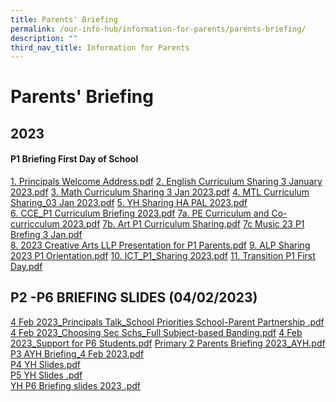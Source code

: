 ```yaml
---
title: Parents' Briefing
permalink: /our-info-hub/information-for-parents/parents-briefing/
description: ""
third_nav_title: Information for Parents
---
```

# Parents' Briefing

2023
----

#### P1 Briefing First Day of School

  
[1\. Principals Welcome Address.pdf](/files/Principals%20Welcome%20Address.pdf)
[2\. English Curriculum Sharing 3 January 2023.pdf](/files/English%20Curriculum%20Sharing%203%20January%202023.pdf)
[3\. Math Curriculum Sharing 3 Jan 2023.pdf](/files/Math%20Curriculum%20Sharing%203%20Jan%202023.pdf)
[4\. MTL Curriculum Sharing\_03 Jan 2023.pdf](/files/MTL%20Curriculum%20Sharing_03%20Jan%202023.pdf)
[5\. YH Sharing HA PAL 2023.pdf](/files/YH%20Sharing%20HA%20PAL%202023.pdf)  
[6\. CCE\_P1 Curriculum Briefing 2023.pdf](/files/CCE_P1%20Curriculum%20Briefing%202023.pdf) 
[7a. PE Curriculum and Co-curricculum 2023.pdf]()
[7b. Art P1 Curriculum Sharing.pdf](/files/Art%20P1%20Curriculum%20Sharing.pdf)
[7c Music 23 P1 Brefing 3 Jan.pdf](/files/Music%2023%20P1%20Brefing%203%20Jan.pdf)  
[8\. 2023 Creative Arts LLP Presentation for P1 Parents.pdf]()
[9\. ALP Sharing 2023 P1 Orientation.pdf](/files/ALP%20Sharing%202023%20P1%20Orientation.pdf)
[10\. ICT\_P1\_Sharing 2023.pdf](/files/ICT_P1_Sharing%202023.pdf)
[11\. Transition P1 First Day.pdf](/files/Transition%20P1%20First%20Day.pdf) 
  

P2 -P6 BRIEFING SLIDES (04/02/2023)
-----------------------------------

[4 Feb 2023\_Principals Talk\_School Priorities School-Parent Partnership .pdf](/files/4%20Feb%202023_Principals%20Talk_School%20Priorities%20%20School-Parent%20Partnership%201%201.pdf)
[4 Feb 2023\_Choosing Sec Schs\_Full Subject-based Banding.pdf](/files/4%20Feb%202023_Choosing%20Sec%20Schs_Full%20Subject-based%20Banding-compressed%201.pdf)
[4 Feb 2023\_Support for P6 Students.pdf](/files/4%20Feb%202023_Support%20for%20P6%20Students%20%201%201.pdf)
[Primary 2 Parents Briefing 2023\_AYH.pdf](https://zhenghuapri.moe.edu.sg/qql/slot/u516/Stakeholders/Information%20for%20Parents/2023/PARENTS%20BRIEFING/updated/Primary%202%20Parents%20Briefing%202023_AYH-compressed.pdf)  
[P3 AYH Briefing\_4 Feb 2023.pdf](https://zhenghuapri.moe.edu.sg/qql/slot/u516/Stakeholders/Information%20for%20Parents/2023/PARENTS%20BRIEFING/updated/P3%20AYH%20Briefing_4%20Feb%202023%201%201.pdf)  
[P4 YH Slides.pdf](https://zhenghuapri.moe.edu.sg/qql/slot/u516/Stakeholders/Information%20for%20Parents/2023/PARENTS%20BRIEFING/updated/P4%20YH%20Slides%201%201.pdf)  
[P5 YH Slides .pdf](https://zhenghuapri.moe.edu.sg/qql/slot/u516/Stakeholders/Information%20for%20Parents/2023/PARENTS%20BRIEFING/updated/P5%20YH%20Slides%201.pdf)  
[YH P6 Briefing slides 2023 .pdf](https://zhenghuapri.moe.edu.sg/qql/slot/u516/Stakeholders/Information%20for%20Parents/2023/PARENTS%20BRIEFING/updated/YH%20P6%20Briefing%20slides%202023%201%201%201.pdf)